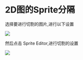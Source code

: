 # 2D图的Sprite分隔

选择要进行切割的图片,进行以下设置

![](D:\Reader\学习笔记\Unity学习笔记\assets\Snipaste_2025-05-31_21-56-35.png)

然后点击 Sprite Editor,进行切割的设置

![](D:\Reader\学习笔记\Unity学习笔记\assets\Snipaste_2025-05-31_21-59-48.png)